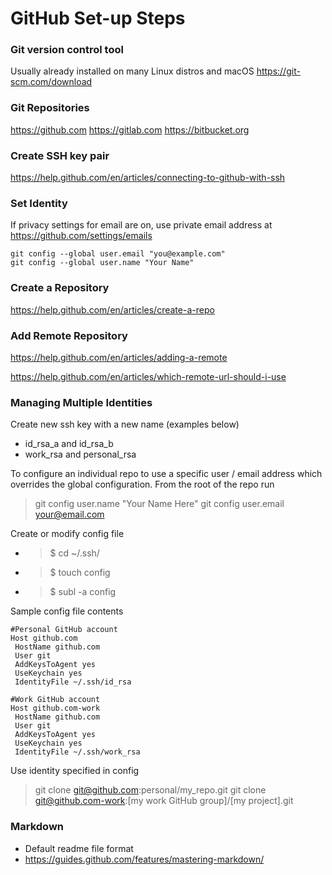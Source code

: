 # GitHub Set-up Steps

### Git version control tool
Usually already installed on many Linux distros and macOS
https://git-scm.com/download

### Git Repositories
https://github.com
https://gitlab.com
https://bitbucket.org

### Create SSH key pair
https://help.github.com/en/articles/connecting-to-github-with-ssh

### Set Identity
If privacy settings for email are on, use private email address at https://github.com/settings/emails
```
git config --global user.email "you@example.com"
git config --global user.name "Your Name"
```

### Create a Repository
https://help.github.com/en/articles/create-a-repo

### Add Remote Repository
https://help.github.com/en/articles/adding-a-remote

https://help.github.com/en/articles/which-remote-url-should-i-use

### Managing Multiple Identities
Create new ssh key with a new name (examples below)
* id_rsa_a and id_rsa_b
* work_rsa and personal_rsa

To configure an individual repo to use a specific user / email address which overrides the global configuration. From the root of the repo run
> git config user.name "Your Name Here"
> git config user.email your@email.com

Create or modify config file
* > $ cd ~/.ssh/
* > $ touch config
* > $ subl -a config

Sample config file contents
```
#Personal GitHub account
Host github.com
 HostName github.com
 User git
 AddKeysToAgent yes
 UseKeychain yes
 IdentityFile ~/.ssh/id_rsa
 
#Work GitHub account
Host github.com-work
 HostName github.com
 User git
 AddKeysToAgent yes
 UseKeychain yes
 IdentityFile ~/.ssh/work_rsa
 ```
 
Use identity specified in config
> git clone git@github.com:personal/my_repo.git
> git clone git@github.com-work:[my work GitHub group]/[my project].git

### Markdown
* Default readme file format
* https://guides.github.com/features/mastering-markdown/